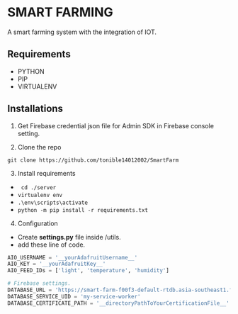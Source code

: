 # SMART FARMING
A smart farming system with the integration of IOT.

## Requirements
* PYTHON
* PIP
* VIRTUALENV

## Installations
1. Get Firebase credential json file for Admin SDK in Firebase console setting.

2. Clone the repo
``` git
git clone https://github.com/tonible14012002/SmartFarm
```
3. Install requirements

* ` cd ./server`
* `virtualenv env`
* `.\env\scripts\activate`
* `python -m pip install -r requirements.txt`

4. Configuration
* Create **settings.py** file inside /utils.
* add these line of code.
``` python 
AIO_USERNAME = '__yourAdafruitUsername__'
AIO_KEY = '__yourAdafruitKey__'
AIO_FEED_IDs = ['light', 'temperature', 'humidity']

# Firebase settings.
DATABASE_URL = 'https://smart-farm-f00f3-default-rtdb.asia-southeast1.firebasedatabase.app/'
DATABASE_SERVICE_UID = 'my-service-worker'
DATABASE_CERTIFICATE_PATH = '__directoryPathToYourCertificationFile__'

```